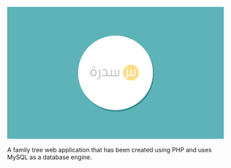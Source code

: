 ![alt Sidrah](sidrah.png "Sidrah")

A family tree web application that has been created using PHP and uses MySQL as a database engine.
